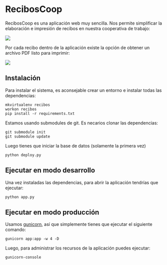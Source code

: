 # RecibosCoop

RecibosCoop es una aplicación web muy sencilla. Nos permite simplificar
la elaboración e impresión de recibos en nuestra cooperativa de trabajo:

![](https://raw.github.com/gcoop-libre/RecibosCoop/master/images/screen.png)

Por cada recibo dentro de la aplicación existe la opción de obtener un
archivo PDF listo para imprimir:

![](https://raw.github.com/gcoop-libre/RecibosCoop/master/images/lista.png)


## Instalación

Para instalar el sistema, es aconsejable crear un entorno
e instalar todas las dependencias:

    mkvirtualenv recibos
    workon recibos
    pip install -r requirements.txt

Estamos usando submodules de git. Es necarios clonar las
dependencias:

    git submodule init
    git submodule update


Luego tienes que iniciar la base de datos (solamente la primera
vez)

    python deploy.py


## Ejecutar en modo desarrollo

Una vez instaladas las dependencias, para abrir la aplicación
tendrías que ejecutar:

    python app.py

## Ejecutar en modo producción

Usamos [gunicorn][gunicorn], así que simplemente tienes que
ejecutar el siguiente comando:

    gunicorn app:app -w 4 -D

Luego, para administrar los recursos de la aplicación puedes
ejecutar:

    gunicorn-console

[gunicorn]: http://gunicorn.org/
